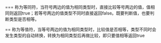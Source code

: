 ===
称为等同符，当符号两边的值为相同类型时，直接比较等号两边的值，值相同则返回true；若等号两边的值类型不同时直接返回false。既要判断值，也要判断类型是否相等。

==
称为等值符，当等号两边的值为相同类型时，比较值是否相等，类型不同时会发生类型的自动转换，转换为相同类型后再做比较，即只要值相等返回true
